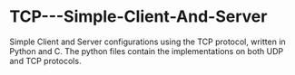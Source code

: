 # TCP---Simple-Client-And-Server
Simple Client and Server configurations using the TCP protocol, written in Python and C.
The python files contain the implementations on both UDP and TCP protocols.
